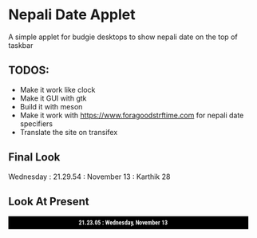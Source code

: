 # Nepali Date Applet

A simple applet for budgie desktops to show nepali date on the top of taskbar

## TODOS:

- Make it work like clock
- Make it GUI with gtk
- Build it with meson
- Make it work with https://www.foragoodstrftime.com for nepali date specifiers
- Translate the site on transifex

## Final Look

Wednesday : 21.29.54 : November 13 : Karthik 28

## Look At Present

![How this will look on bar with nepali date](Sample.png)
